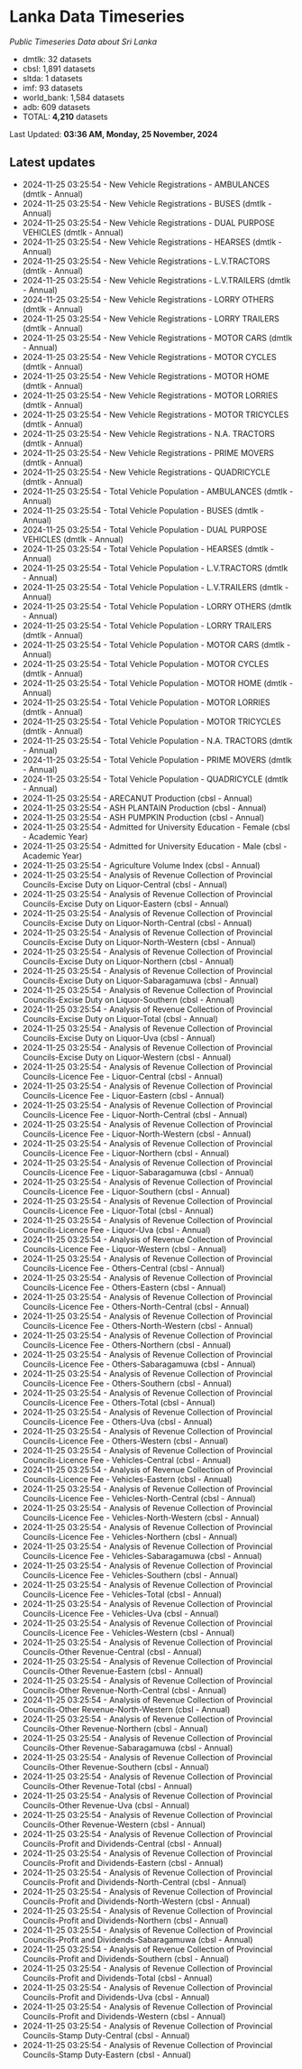 # Lanka Data Timeseries
*Public Timeseries Data about Sri Lanka*

* dmtlk: 32 datasets
* cbsl: 1,891 datasets
* sltda: 1 datasets
* imf: 93 datasets
* world_bank: 1,584 datasets
* adb: 609 datasets
* TOTAL: **4,210** datasets

Last Updated: **03:36 AM, Monday, 25 November, 2024**

## Latest updates

* 2024-11-25 03:25:54 - New Vehicle Registrations - AMBULANCES (dmtlk - Annual)
* 2024-11-25 03:25:54 - New Vehicle Registrations - BUSES (dmtlk - Annual)
* 2024-11-25 03:25:54 - New Vehicle Registrations - DUAL PURPOSE VEHICLES (dmtlk - Annual)
* 2024-11-25 03:25:54 - New Vehicle Registrations - HEARSES (dmtlk - Annual)
* 2024-11-25 03:25:54 - New Vehicle Registrations - L.V.TRACTORS (dmtlk - Annual)
* 2024-11-25 03:25:54 - New Vehicle Registrations - L.V.TRAILERS (dmtlk - Annual)
* 2024-11-25 03:25:54 - New Vehicle Registrations - LORRY OTHERS (dmtlk - Annual)
* 2024-11-25 03:25:54 - New Vehicle Registrations - LORRY TRAILERS (dmtlk - Annual)
* 2024-11-25 03:25:54 - New Vehicle Registrations - MOTOR CARS (dmtlk - Annual)
* 2024-11-25 03:25:54 - New Vehicle Registrations - MOTOR CYCLES (dmtlk - Annual)
* 2024-11-25 03:25:54 - New Vehicle Registrations - MOTOR HOME (dmtlk - Annual)
* 2024-11-25 03:25:54 - New Vehicle Registrations - MOTOR LORRIES (dmtlk - Annual)
* 2024-11-25 03:25:54 - New Vehicle Registrations - MOTOR TRICYCLES (dmtlk - Annual)
* 2024-11-25 03:25:54 - New Vehicle Registrations - N.A. TRACTORS (dmtlk - Annual)
* 2024-11-25 03:25:54 - New Vehicle Registrations - PRIME MOVERS (dmtlk - Annual)
* 2024-11-25 03:25:54 - New Vehicle Registrations - QUADRICYCLE (dmtlk - Annual)
* 2024-11-25 03:25:54 - Total Vehicle Population - AMBULANCES (dmtlk - Annual)
* 2024-11-25 03:25:54 - Total Vehicle Population - BUSES (dmtlk - Annual)
* 2024-11-25 03:25:54 - Total Vehicle Population - DUAL PURPOSE VEHICLES (dmtlk - Annual)
* 2024-11-25 03:25:54 - Total Vehicle Population - HEARSES (dmtlk - Annual)
* 2024-11-25 03:25:54 - Total Vehicle Population - L.V.TRACTORS (dmtlk - Annual)
* 2024-11-25 03:25:54 - Total Vehicle Population - L.V.TRAILERS (dmtlk - Annual)
* 2024-11-25 03:25:54 - Total Vehicle Population - LORRY OTHERS (dmtlk - Annual)
* 2024-11-25 03:25:54 - Total Vehicle Population - LORRY TRAILERS (dmtlk - Annual)
* 2024-11-25 03:25:54 - Total Vehicle Population - MOTOR CARS (dmtlk - Annual)
* 2024-11-25 03:25:54 - Total Vehicle Population - MOTOR CYCLES (dmtlk - Annual)
* 2024-11-25 03:25:54 - Total Vehicle Population - MOTOR HOME (dmtlk - Annual)
* 2024-11-25 03:25:54 - Total Vehicle Population - MOTOR LORRIES (dmtlk - Annual)
* 2024-11-25 03:25:54 - Total Vehicle Population - MOTOR TRICYCLES (dmtlk - Annual)
* 2024-11-25 03:25:54 - Total Vehicle Population - N.A. TRACTORS (dmtlk - Annual)
* 2024-11-25 03:25:54 - Total Vehicle Population - PRIME MOVERS (dmtlk - Annual)
* 2024-11-25 03:25:54 - Total Vehicle Population - QUADRICYCLE (dmtlk - Annual)
* 2024-11-25 03:25:54 - ARECANUT Production (cbsl - Annual)
* 2024-11-25 03:25:54 - ASH PLANTAIN Production (cbsl - Annual)
* 2024-11-25 03:25:54 - ASH PUMPKIN Production (cbsl - Annual)
* 2024-11-25 03:25:54 - Admitted for University Education - Female (cbsl - Academic Year)
* 2024-11-25 03:25:54 - Admitted for University Education - Male (cbsl - Academic Year)
* 2024-11-25 03:25:54 - Agriculture Volume Index (cbsl - Annual)
* 2024-11-25 03:25:54 - Analysis of Revenue Collection of Provincial Councils-Excise Duty on Liquor-Central (cbsl - Annual)
* 2024-11-25 03:25:54 - Analysis of Revenue Collection of Provincial Councils-Excise Duty on Liquor-Eastern (cbsl - Annual)
* 2024-11-25 03:25:54 - Analysis of Revenue Collection of Provincial Councils-Excise Duty on Liquor-North-Central (cbsl - Annual)
* 2024-11-25 03:25:54 - Analysis of Revenue Collection of Provincial Councils-Excise Duty on Liquor-North-Western (cbsl - Annual)
* 2024-11-25 03:25:54 - Analysis of Revenue Collection of Provincial Councils-Excise Duty on Liquor-Northern (cbsl - Annual)
* 2024-11-25 03:25:54 - Analysis of Revenue Collection of Provincial Councils-Excise Duty on Liquor-Sabaragamuwa (cbsl - Annual)
* 2024-11-25 03:25:54 - Analysis of Revenue Collection of Provincial Councils-Excise Duty on Liquor-Southern (cbsl - Annual)
* 2024-11-25 03:25:54 - Analysis of Revenue Collection of Provincial Councils-Excise Duty on Liquor-Total (cbsl - Annual)
* 2024-11-25 03:25:54 - Analysis of Revenue Collection of Provincial Councils-Excise Duty on Liquor-Uva (cbsl - Annual)
* 2024-11-25 03:25:54 - Analysis of Revenue Collection of Provincial Councils-Excise Duty on Liquor-Western (cbsl - Annual)
* 2024-11-25 03:25:54 - Analysis of Revenue Collection of Provincial Councils-Licence Fee - Liquor-Central (cbsl - Annual)
* 2024-11-25 03:25:54 - Analysis of Revenue Collection of Provincial Councils-Licence Fee - Liquor-Eastern (cbsl - Annual)
* 2024-11-25 03:25:54 - Analysis of Revenue Collection of Provincial Councils-Licence Fee - Liquor-North-Central (cbsl - Annual)
* 2024-11-25 03:25:54 - Analysis of Revenue Collection of Provincial Councils-Licence Fee - Liquor-North-Western (cbsl - Annual)
* 2024-11-25 03:25:54 - Analysis of Revenue Collection of Provincial Councils-Licence Fee - Liquor-Northern (cbsl - Annual)
* 2024-11-25 03:25:54 - Analysis of Revenue Collection of Provincial Councils-Licence Fee - Liquor-Sabaragamuwa (cbsl - Annual)
* 2024-11-25 03:25:54 - Analysis of Revenue Collection of Provincial Councils-Licence Fee - Liquor-Southern (cbsl - Annual)
* 2024-11-25 03:25:54 - Analysis of Revenue Collection of Provincial Councils-Licence Fee - Liquor-Total (cbsl - Annual)
* 2024-11-25 03:25:54 - Analysis of Revenue Collection of Provincial Councils-Licence Fee - Liquor-Uva (cbsl - Annual)
* 2024-11-25 03:25:54 - Analysis of Revenue Collection of Provincial Councils-Licence Fee - Liquor-Western (cbsl - Annual)
* 2024-11-25 03:25:54 - Analysis of Revenue Collection of Provincial Councils-Licence Fee - Others-Central (cbsl - Annual)
* 2024-11-25 03:25:54 - Analysis of Revenue Collection of Provincial Councils-Licence Fee - Others-Eastern (cbsl - Annual)
* 2024-11-25 03:25:54 - Analysis of Revenue Collection of Provincial Councils-Licence Fee - Others-North-Central (cbsl - Annual)
* 2024-11-25 03:25:54 - Analysis of Revenue Collection of Provincial Councils-Licence Fee - Others-North-Western (cbsl - Annual)
* 2024-11-25 03:25:54 - Analysis of Revenue Collection of Provincial Councils-Licence Fee - Others-Northern (cbsl - Annual)
* 2024-11-25 03:25:54 - Analysis of Revenue Collection of Provincial Councils-Licence Fee - Others-Sabaragamuwa (cbsl - Annual)
* 2024-11-25 03:25:54 - Analysis of Revenue Collection of Provincial Councils-Licence Fee - Others-Southern (cbsl - Annual)
* 2024-11-25 03:25:54 - Analysis of Revenue Collection of Provincial Councils-Licence Fee - Others-Total (cbsl - Annual)
* 2024-11-25 03:25:54 - Analysis of Revenue Collection of Provincial Councils-Licence Fee - Others-Uva (cbsl - Annual)
* 2024-11-25 03:25:54 - Analysis of Revenue Collection of Provincial Councils-Licence Fee - Others-Western (cbsl - Annual)
* 2024-11-25 03:25:54 - Analysis of Revenue Collection of Provincial Councils-Licence Fee - Vehicles-Central (cbsl - Annual)
* 2024-11-25 03:25:54 - Analysis of Revenue Collection of Provincial Councils-Licence Fee - Vehicles-Eastern (cbsl - Annual)
* 2024-11-25 03:25:54 - Analysis of Revenue Collection of Provincial Councils-Licence Fee - Vehicles-North-Central (cbsl - Annual)
* 2024-11-25 03:25:54 - Analysis of Revenue Collection of Provincial Councils-Licence Fee - Vehicles-North-Western (cbsl - Annual)
* 2024-11-25 03:25:54 - Analysis of Revenue Collection of Provincial Councils-Licence Fee - Vehicles-Northern (cbsl - Annual)
* 2024-11-25 03:25:54 - Analysis of Revenue Collection of Provincial Councils-Licence Fee - Vehicles-Sabaragamuwa (cbsl - Annual)
* 2024-11-25 03:25:54 - Analysis of Revenue Collection of Provincial Councils-Licence Fee - Vehicles-Southern (cbsl - Annual)
* 2024-11-25 03:25:54 - Analysis of Revenue Collection of Provincial Councils-Licence Fee - Vehicles-Total (cbsl - Annual)
* 2024-11-25 03:25:54 - Analysis of Revenue Collection of Provincial Councils-Licence Fee - Vehicles-Uva (cbsl - Annual)
* 2024-11-25 03:25:54 - Analysis of Revenue Collection of Provincial Councils-Licence Fee - Vehicles-Western (cbsl - Annual)
* 2024-11-25 03:25:54 - Analysis of Revenue Collection of Provincial Councils-Other Revenue-Central (cbsl - Annual)
* 2024-11-25 03:25:54 - Analysis of Revenue Collection of Provincial Councils-Other Revenue-Eastern (cbsl - Annual)
* 2024-11-25 03:25:54 - Analysis of Revenue Collection of Provincial Councils-Other Revenue-North-Central (cbsl - Annual)
* 2024-11-25 03:25:54 - Analysis of Revenue Collection of Provincial Councils-Other Revenue-North-Western (cbsl - Annual)
* 2024-11-25 03:25:54 - Analysis of Revenue Collection of Provincial Councils-Other Revenue-Northern (cbsl - Annual)
* 2024-11-25 03:25:54 - Analysis of Revenue Collection of Provincial Councils-Other Revenue-Sabaragamuwa (cbsl - Annual)
* 2024-11-25 03:25:54 - Analysis of Revenue Collection of Provincial Councils-Other Revenue-Southern (cbsl - Annual)
* 2024-11-25 03:25:54 - Analysis of Revenue Collection of Provincial Councils-Other Revenue-Total (cbsl - Annual)
* 2024-11-25 03:25:54 - Analysis of Revenue Collection of Provincial Councils-Other Revenue-Uva (cbsl - Annual)
* 2024-11-25 03:25:54 - Analysis of Revenue Collection of Provincial Councils-Other Revenue-Western (cbsl - Annual)
* 2024-11-25 03:25:54 - Analysis of Revenue Collection of Provincial Councils-Profit and Dividends-Central (cbsl - Annual)
* 2024-11-25 03:25:54 - Analysis of Revenue Collection of Provincial Councils-Profit and Dividends-Eastern (cbsl - Annual)
* 2024-11-25 03:25:54 - Analysis of Revenue Collection of Provincial Councils-Profit and Dividends-North-Central (cbsl - Annual)
* 2024-11-25 03:25:54 - Analysis of Revenue Collection of Provincial Councils-Profit and Dividends-North-Western (cbsl - Annual)
* 2024-11-25 03:25:54 - Analysis of Revenue Collection of Provincial Councils-Profit and Dividends-Northern (cbsl - Annual)
* 2024-11-25 03:25:54 - Analysis of Revenue Collection of Provincial Councils-Profit and Dividends-Sabaragamuwa (cbsl - Annual)
* 2024-11-25 03:25:54 - Analysis of Revenue Collection of Provincial Councils-Profit and Dividends-Southern (cbsl - Annual)
* 2024-11-25 03:25:54 - Analysis of Revenue Collection of Provincial Councils-Profit and Dividends-Total (cbsl - Annual)
* 2024-11-25 03:25:54 - Analysis of Revenue Collection of Provincial Councils-Profit and Dividends-Uva (cbsl - Annual)
* 2024-11-25 03:25:54 - Analysis of Revenue Collection of Provincial Councils-Profit and Dividends-Western (cbsl - Annual)
* 2024-11-25 03:25:54 - Analysis of Revenue Collection of Provincial Councils-Stamp Duty-Central (cbsl - Annual)
* 2024-11-25 03:25:54 - Analysis of Revenue Collection of Provincial Councils-Stamp Duty-Eastern (cbsl - Annual)